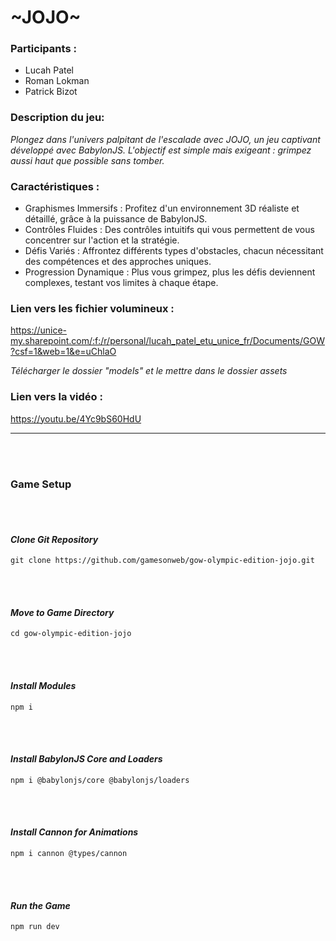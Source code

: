 # ~JOJO~

### Participants : 
- Lucah Patel
- Roman Lokman
- Patrick Bizot

### Description du jeu:
  _Plongez dans l'univers palpitant de l'escalade avec JOJO, un jeu captivant développé avec BabylonJS. L'objectif est simple mais exigeant : grimpez aussi haut que possible sans tomber._

### Caractéristiques :
  - Graphismes Immersifs : Profitez d'un environnement 3D réaliste et détaillé, grâce à la puissance de BabylonJS.
  - Contrôles Fluides : Des contrôles intuitifs qui vous permettent de vous concentrer sur l'action et la stratégie.
  - Défis Variés : Affrontez différents types d'obstacles, chacun nécessitant des compétences et des approches uniques.
  - Progression Dynamique : Plus vous grimpez, plus les défis deviennent complexes, testant vos limites à chaque étape.

### Lien vers les fichier volumineux :
https://unice-my.sharepoint.com/:f:/r/personal/lucah_patel_etu_unice_fr/Documents/GOW?csf=1&web=1&e=uChlaO

_Télécharger le dossier "models" et le mettre dans le dossier assets_

### Lien vers la vidéo : 
https://youtu.be/4Yc9bS60HdU
***
<br><br/>
### **Game Setup**

<br><br/>
#### _Clone Git Repository_
``` 
git clone https://github.com/gamesonweb/gow-olympic-edition-jojo.git
```
<br><br/>
#### _Move to Game Directory_
```
cd gow-olympic-edition-jojo
```
<br><br/>
#### _Install Modules_
```
npm i
```
<br><br/>
#### _Install BabylonJS Core and Loaders_
```
npm i @babylonjs/core @babylonjs/loaders
```
<br><br/>
#### _Install Cannon for Animations_
```
npm i cannon @types/cannon
```
<br><br/>
#### _Run the Game_
```
npm run dev
```
